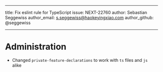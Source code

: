 ---
title: Fix eslint rule for TypeScript
issue: NEXT-22760
author: Sebastian Seggewiss
author_email: s.seggewiss@haokeyingxiao.com
author_github: @seggewiss
___
# Administration
* Changed `private-feature-declarations` to work with `ts` files and `js` alike
